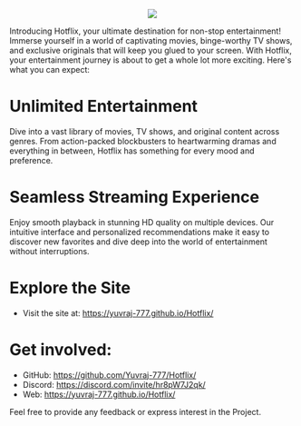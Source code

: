 <p align="center">
<img src="https://capsule-render.vercel.app/api?type=waving&color=gradient&height=200&section=header&text=HotFlix&fontSize=80&fontAlignY=35&animation=twinkling&fontColor=gradient"/> </a> 
</p>

Introducing Hotflix, your ultimate destination for non-stop entertainment! Immerse yourself in a world of captivating movies, binge-worthy TV shows, and exclusive originals that will keep you glued to your screen. With Hotflix, your entertainment journey is about to get a whole lot more exciting. Here's what you can expect:

# Unlimited Entertainment
Dive into a vast library of movies, TV shows, and original content across genres. From action-packed blockbusters to heartwarming dramas and everything in between, Hotflix has something for every mood and preference.

# Seamless Streaming Experience
Enjoy smooth playback in stunning HD quality on multiple devices. Our intuitive interface and personalized recommendations make it easy to discover new favorites and dive deep into the world of entertainment without interruptions.

# Explore the Site
* Visit the site at: https://yuvraj-777.github.io/Hotflix/

# Get involved:
* GitHub: https://github.com/Yuvraj-777/Hotflix/
* Discord: https://discord.com/invite/hr8pW7J2qk/
* Web: https://yuvraj-777.github.io/Hotflix/

Feel free to provide any feedback or express interest in the Project.

